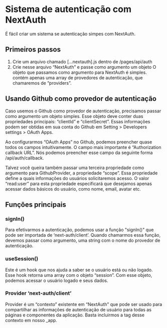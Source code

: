 # Sistema de autenticação com NextAuth
É fácil criar um sistema se autenticação simpes com NextAuth.

## Primeiros passos
1. Crie um arquivo chamado […nextauth].js dentro de /pages/api/auth
2. Crie nesse arquivo “NextAuth” e passe como argumento um objeto
O objeto que passamos como argumento para NextAuth é simples. contém apenas uma array de provedores de autenticação, que chamaremos de “providers”.

## Usando Github como provedor de autenticação
Caso usemos o Github como provedor de autenticação, precisamos passar como argumento um objeto simples. Esse objeto deve conter duas propriedades principais: “clientId” e “clientSecret”. Essas informações podem ser obtidas em sua conta do Github em Setting > Developers settings > OAuth Apps.

Ao configurarmos “OAuth Apps” no Github, podemos preencher quase todos os campos intuitivamente. O campo mais importante é “Authorization callback URL”. Nós podemos preencher esse campo da seguinte forma <URL>/api/auth/callback.

Talvez você queira também passar uma terceira propriedade como argumento para GithubProvider, a propriedade “scope”. Essa propriedade define a quais informações do usuários solicitaremos acesso. O valor “read:user” para esta propriedade especificará que desejamos apenas acessar dados básicos do usuário, como nome, email, avatar etc.


## Funções principais

### signIn()
Para efetivarmos a autenticação, podemos usar a função "signIn()" que pode ser importada de ‘next-auth/client’. Quando chamarmos essa função, devemos passar como argumento, uma string com o nome do provedor de autenticação.

### useSession()
Este é um hook que nos ajuda a saber se o usuário está ou não logado. Esse hook retorna uma array com o objeto “session”. Com esse objeto, podemos acessar o usuário logado e seus dados.

### Provider ‘next-auth/client’
Provider é um “contexto” existente em “NextAuth” que pode ser usado para compartilhar as informações de autenticação de usuário para todas as páginas e componentes da aplicação. Basta incluirmos a tag desse contexto em nosso _app.